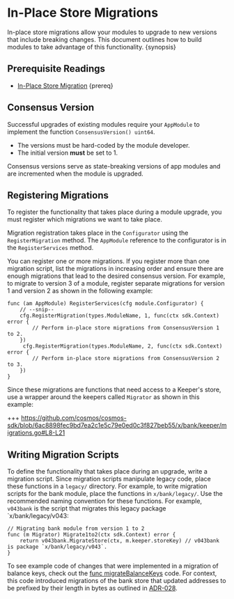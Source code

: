 <!--
order: 13
-->

# In-Place Store Migrations

In-place store migrations allow your modules to upgrade to new versions that include breaking changes. This document outlines how to build modules to take advantage of this functionality. {synopsis}
## Prerequisite Readings

- [In-Place Store Migration](../core-concepts/upgrade.md) {prereq}
## Consensus Version

Successful upgrades of existing modules require your `AppModule` to implement the function `ConsensusVersion() uint64`. 

- The versions must be hard-coded by the module developer. 
- The initial version **must** be set to 1. 

Consensus versions serve as state-breaking versions of app modules and are incremented when the module is upgraded. 

## Registering Migrations

To register the functionality that takes place during a module upgrade, you must register which migrations we want to take place.

Migration registration takes place in the `Configurator` using the `RegisterMigration` method. The `AppModule` reference to the configurator is in the `RegisterServices` method. 
 
You can register one or more migrations. If you register more than one migration script, list the migrations in increasing order and ensure there are enough migrations that lead to the desired consensus version. For example, to migrate to version 3 of a module, register separate migrations for version 1 and version 2 as shown in the following example:

```golang
func (am AppModule) RegisterServices(cfg module.Configurator) {
    // --snip--
    cfg.RegisterMigration(types.ModuleName, 1, func(ctx sdk.Context) error {
        // Perform in-place store migrations from ConsensusVersion 1 to 2.
    })
     cfg.RegisterMigration(types.ModuleName, 2, func(ctx sdk.Context) error {
        // Perform in-place store migrations from ConsensusVersion 2 to 3.
    })
}
```

Since these migrations are functions that need access to a Keeper's store, use a wrapper around the keepers called `Migrator` as shown in this example:

+++ https://github.com/cosmos/cosmos-sdk/blob/6ac8898fec9bd7ea2c1e5c79e0ed0c3f827beb55/x/bank/keeper/migrations.go#L8-L21

## Writing Migration Scripts

To define the functionality that takes place during an upgrade, write a migration script. Since migration scripts manipulate legacy code, place these functions in a `legacy/` directory. For example, to write migration scripts for the bank module, place the functions in `x/bank/legacy/`. Use the recommended naming convention for these functions. For example, `v043bank` is the script that migrates this legacy package `x/bank/legacy/v043:

```golang
// Migrating bank module from version 1 to 2
func (m Migrator) Migrate1to2(ctx sdk.Context) error {
	return v043bank.MigrateStore(ctx, m.keeper.storeKey) // v043bank is package `x/bank/legacy/v043`.
}
```

To see example code of changes that were implemented in a migration of balance keys, check out the [func migrateBalanceKeys](https://github.com/cosmos/cosmos-sdk/blob/36f68eb9e041e20a5bb47e216ac5eb8b91f95471/x/bank/legacy/v043/store.go#L41-L62) code. For context, this code introduced migrations of the bank store that updated addresses to be prefixed by their length in bytes as outlined in [ADR-028](../architecture/adr-028-public-key-addresses.md).
